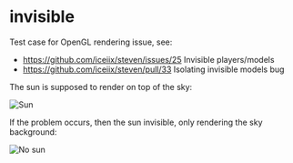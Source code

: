 # invisible

Test case for OpenGL rendering issue, see:

* https://github.com/iceiix/steven/issues/25 Invisible players/models
* https://github.com/iceiix/steven/pull/33 Isolating invisible models bug

The sun is supposed to render on top of the sky:

![Sun](https://user-images.githubusercontent.com/43691553/49110303-f9a5f880-f241-11e8-97a9-17f2d6c58404.png)

If the problem occurs, then the sun invisible, only rendering the sky background:

![No sun](https://user-images.githubusercontent.com/43691553/48989375-cb5bd800-f0de-11e8-83e8-c46abe222878.png)
